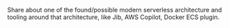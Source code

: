 Share about one of the found/possible modern serverless architecture and tooling around that architecture, like Jib, AWS Copilot, Docker ECS plugin.
